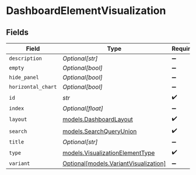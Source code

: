 # DashboardElementVisualization


## Fields

| Field                                                                      | Type                                                                       | Required                                                                   | Description                                                                |
| -------------------------------------------------------------------------- | -------------------------------------------------------------------------- | -------------------------------------------------------------------------- | -------------------------------------------------------------------------- |
| `description`                                                              | *Optional[str]*                                                            | :heavy_minus_sign:                                                         | N/A                                                                        |
| `empty`                                                                    | *Optional[bool]*                                                           | :heavy_minus_sign:                                                         | N/A                                                                        |
| `hide_panel`                                                               | *Optional[bool]*                                                           | :heavy_minus_sign:                                                         | N/A                                                                        |
| `horizontal_chart`                                                         | *Optional[bool]*                                                           | :heavy_minus_sign:                                                         | N/A                                                                        |
| `id`                                                                       | *str*                                                                      | :heavy_check_mark:                                                         | N/A                                                                        |
| `index`                                                                    | *Optional[float]*                                                          | :heavy_minus_sign:                                                         | N/A                                                                        |
| `layout`                                                                   | [models.DashboardLayout](../models/dashboardlayout.md)                     | :heavy_check_mark:                                                         | N/A                                                                        |
| `search`                                                                   | [models.SearchQueryUnion](../models/searchqueryunion.md)                   | :heavy_check_mark:                                                         | N/A                                                                        |
| `title`                                                                    | *Optional[str]*                                                            | :heavy_minus_sign:                                                         | N/A                                                                        |
| `type`                                                                     | [models.VisualizationElementType](../models/visualizationelementtype.md)   | :heavy_check_mark:                                                         | N/A                                                                        |
| `variant`                                                                  | [Optional[models.VariantVisualization]](../models/variantvisualization.md) | :heavy_minus_sign:                                                         | N/A                                                                        |